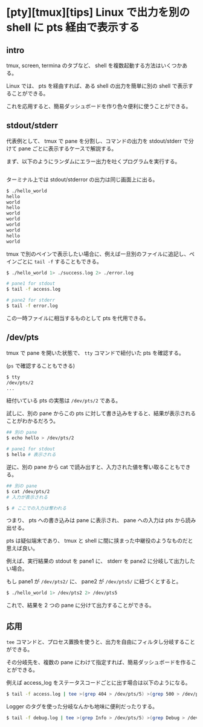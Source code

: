 # [pty][tmux][tips] Linux で出力を別の shell に pts 経由で表示する

## intro

tmux, screen, termina のタブなど、 shell を複数起動する方法はいくつかある。

Linux では、 pts を経由すれば、ある shell の出力を簡単に別の shell で表示することができる。

これを応用すると、簡易ダッシュボードを作り色々便利に使うことができる。


## stdout/stderr

代表例として、 tmux で pane を分割し、コマンドの出力を stdout/stderr で分けて pane ごとに表示するケースで解説する。

まず、以下のようにランダムにエラー出力を吐くプログラムを実行する。


```js:hello_world
```

ターミナル上では stdout/stderror の出力は同じ画面上に出る。


```sh
$ ./hello_world
hello
world
hello
world
world
world
world
hello
world
```

tmux で別のペインで表示したい場合に、例えば一旦別のファイルに追記し、ペインごとに `tail -f` することもできる。


```sh
$ ./hello_world 1> ./success.log 2> ./error.log
```


```sh
# pane1 for stdout
$ tail -f access.log
```


```sh
# pane2 for stderr
$ tail -f error.log
```

この一時ファイルに相当するものとして pts を代用できる。


## /dev/pts

tmux で pane を開いた状態で、 `tty` コマンドで紐付いた pts を確認する。

(`ps` で確認することもできる)


```sh
$ tty
/dev/pts/2
...
```

紐付いている pts の実態は `/dev/pts/2` である。

試しに、別の pane からこの pts に対して書き込みをすると、結果が表示されることがわかるだろう。


```sh
## 別の pane
$ echo hello > /dev/pts/2
```


```sh
# pane1 for stdout
$ hello # 表示される
```

逆に、別の pane から cat で読み出すと、入力された値を奪い取ることもできる。


```sh
## 別の pane
$ cat /dev/pts/2
# 入力が表示される
```


```sh
$ # ここでの入力は奪われる
```

つまり、 pts への書き込みは pane に表示され、 pane への入力は pts から読み出せる。

pts は疑似端末であり、 tmux と shell に間に挟まった中継役のようなものだと思えば良い。

例えば、実行結果の stdout を pane1 に、 stderr を pane2 に分岐して出力したい場合。

もし pane1 が `/dev/pts2/` に、 pane2 が `/dev/pts5/` に紐づくとすると。


```sh
$ ./hello_world 1> /dev/pts2 2> /dev/pts5
```

これで、結果を 2 つの pane に分けて出力することができる。


## 応用

`tee` コマンドと、プロセス置換を使うと、出力を自由にフィルタし分岐することができる。

その分岐先を、複数の pane にわけて指定すれば、簡易ダッシュボードを作ることができる。

例えば access_log をステータスコードごとに出す場合は以下のようになる。


```sh
$ tail -f access.log | tee >(grep 404 > /dev/pts/5) >(grep 500 > /dev/pts/6) >(grep 451 > /dev/pts/7)
```

Logger のタグを使った分岐なんかも地味に便利だったりする。


```sh
$ tail -f debug.log | tee >(grep Info > /dev/pts/5) >(grep Debug > /dev/pts/6) >(grep Trace > /dev/pts/7)
```
